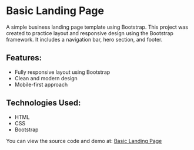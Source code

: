 # Basic Landing Page

A simple business landing page template using Bootstrap. This project was created to practice layout and responsive design using the Bootstrap framework. It includes a navigation bar, hero section, and footer.

## Features:
- Fully responsive layout using Bootstrap
- Clean and modern design
- Mobile-first approach

## Technologies Used:
- HTML
- CSS
- Bootstrap

You can view the source code and demo at: [Basic Landing Page](https://github.com/mayankjhn/landing-page)
